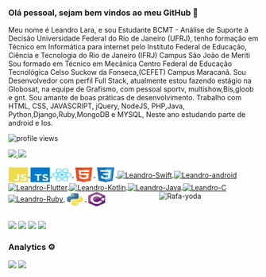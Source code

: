 ### Olá pessoal, sejam bem vindos ao meu GitHub 👋

Meu nome é Leandro Lara, e sou Estudante BCMT - Análise de Suporte à Decisão Universidade Federal do Rio de Janeiro (UFRJ), tenho formação em Técnico em Informática para internet pelo Instituto Federal de Educação, Ciência e Tecnologia do Rio de Janeiro (IFRJ) Campus São João de Meriti
Sou formado em Técnico em Mecânica Centro Federal de Educação Tecnológica Celso Suckow da Fonseca,(CEFET) Campus Maracanã.
Sou Desenvolvedor com perfil Full Stack, atualmente estou fazendo estágio na Globosat, na equipe de Grafismo, com pessoal sportv, multishow,Bis,gloob e gnt. 
Sou amante de boas práticas de desenvolvimento. Trabalho com HTML, CSS, JAVASCRIPT, jQuery, NodeJS, PHP,Java, Python,Django,Ruby,MongoDB e MYSQL, Neste ano estudando parte de android e Ios. 


 

<p>
  <img src="https://gpvc.arturio.dev/LeandroSilvaLara" alt="profile views">
</p>


<a href="https://github.com/LeandroSilvaLara">
<img height="180em" src="https://github-readme-stats.vercel.app/api?username=LeandroSilvaLara&show_icons=true&theme=dracula&include_all_commits=true&count_private=true"/>
  <img height="180em" src="https://github-readme-stats.vercel.app/api/top-langs/?username=LeandroSilvaLara&layout=compact&langs_count=16&theme=dracula"/>
</div>


<div style="display: inline_block"><br>
  <img align="center" alt="Rafa-Js" height="30" width="40" src="https://raw.githubusercontent.com/devicons/devicon/master/icons/javascript/javascript-plain.svg">
  <img align="center" alt="Rafa-Ts" height="30" width="40" src="https://raw.githubusercontent.com/devicons/devicon/master/icons/typescript/typescript-plain.svg">
  <img align="center" alt="Rafa-React" height="30" width="40" src="https://raw.githubusercontent.com/devicons/devicon/master/icons/react/react-original.svg">
  <img align="center" alt="Leandro-HTML" height="30" width="40" src="https://raw.githubusercontent.com/devicons/devicon/master/icons/html5/html5-original.svg">
  <img align="center" alt="Leandro-CSS" height="30" width="40" src="https://raw.githubusercontent.com/devicons/devicon/master/icons/css3/css3-original.svg">
 
 <img align="center" alt="Leandro-Swift" height="30" width="40" src="https://user-images.githubusercontent.com/49800137/121679949-55969c80-ca8f-11eb-9d23-e43bc142df34.png">
 <img align="center" alt="Leandro-android" height="30" width="40" src="https://user-images.githubusercontent.com/49800137/121679953-562f3300-ca8f-11eb-8f03-6eb3b4bcbfe2.png">
 <img align="center" alt="Leandro-Flutter" height="30" width="40" src="https://user-images.githubusercontent.com/49800137/121679954-56c7c980-ca8f-11eb-994b-87fba748e76e.png">
 <img align="center" alt="Leandro-Kotlin" height="30" width="40" src="https://user-images.githubusercontent.com/49800137/121679955-56c7c980-ca8f-11eb-9df9-6622a8aeeceb.png">
 <img align="center" alt="Leandro-Java" height="30" width="40" src="https://user-images.githubusercontent.com/49800137/121679956-56c7c980-ca8f-11eb-90e2-f11e890e6a29.png">
 <img align="center" alt="Leandro-C" height="30" width="40" src="https://user-images.githubusercontent.com/49800137/121679958-57606000-ca8f-11eb-90ff-65d574121a69.png">
 <img align="center" alt="Leandro-Ruby" height="30" width="40" src="https://user-images.githubusercontent.com/49800137/121679960-57606000-ca8f-11eb-9813-7bee61fe53b2.png">
  <img align="center" alt="Leandro-Python" height="30" width="40" src="https://raw.githubusercontent.com/devicons/devicon/master/icons/python/python-original.svg">
  <img align="center" alt="Leandro-Csharp" height="30" width="40"
       src="https://raw.githubusercontent.com/devicons/devicon/master/icons/csharp/csharp-original.svg">
  <img align="right" alt="Rafa-yoda" height="150" width="200" src="https://user-images.githubusercontent.com/49800137/121621147-f8282e80-ca41-11eb-8ec4-050708107443.gif">
</div>

##

<div> 
  <a href="https://www.instagram.com/leandroshinigami" target="_blank"><img src="https://user-images.githubusercontent.com/49800137/121689540-18d0a280-ca9b-11eb-9b3f-97e9686ec8ca.png" target="_blank"></a>
  <a href="leandroshinigami@gmail.com" target="_blank"><img src="https://user-images.githubusercontent.com/49800137/121689542-19693900-ca9b-11eb-9115-62aa4422eb5f.png" target="_blank"></a>
  <a href = "https://www.linkedin.com/in/leandro-lara-209445a9/"><img src="https://user-images.githubusercontent.com/49800137/121689543-1a01cf80-ca9b-11eb-9bab-16688efaa8fb.png" target="_blank"></a>
  <a href="leandrodasilvalara@yahoo.com.br" target="_blank"><img src="https://user-images.githubusercontent.com/49800137/121689544-1a01cf80-ca9b-11eb-86d3-8107443716b6.png" target="_blank"></a> 
 
 
 ### Analytics ⚙️
  
<p align="left">
  <img height="180em" src="https://github-readme-streak-stats.herokuapp.com/?user=LeandroSilvaLara" />
  <img height="180em" src="https://user-images.githubusercontent.com/22433243/121538215-faa36d80-c9da-11eb-9dce-0def2d07ff62.gif" />
</p>  
  
 
</div>


